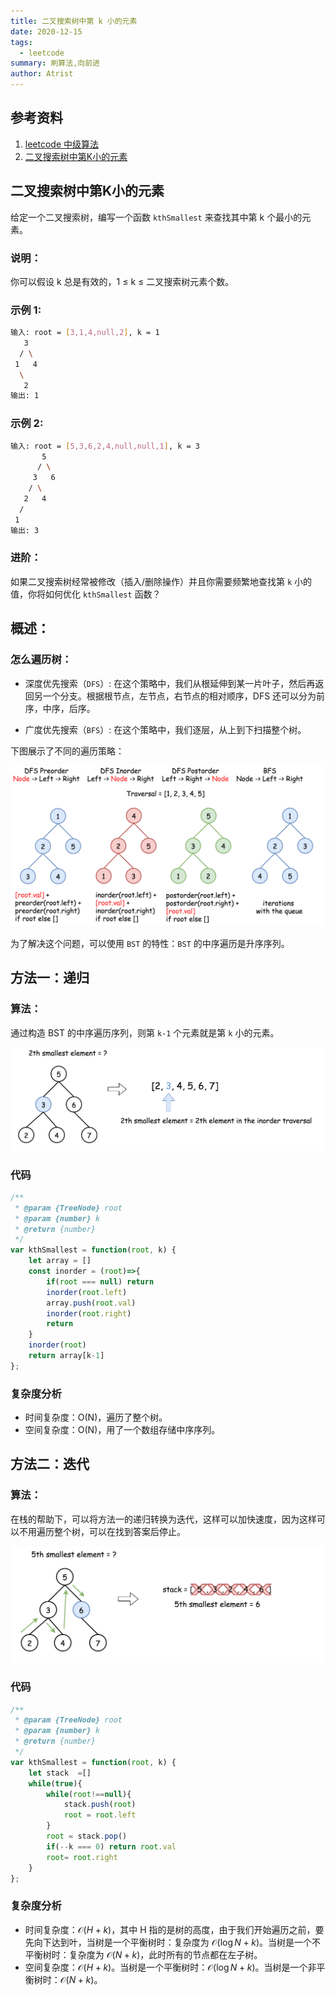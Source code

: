 ```yaml
---
title: 二叉搜索树中第 k 小的元素
date: 2020-12-15
tags:
  - leetcode
summary: 刷算法,向前进
author: Atrist
---
```


## 参考资料

1. [leetcode 中级算法](https://leetcode-cn.com/leetbook/detail/top-interview-questions-medium/)
2. [二叉搜索树中第K小的元素](https://leetcode-cn.com/problems/kth-smallest-element-in-a-bst/description/)
## 二叉搜索树中第K小的元素
给定一个二叉搜索树，编写一个函数 `kthSmallest` 来查找其中第 k 个最小的元素。

### 说明：
你可以假设 k 总是有效的，1 ≤ k ≤ 二叉搜索树元素个数。

### 示例 1:
```bash
输入: root = [3,1,4,null,2], k = 1
   3
  / \
 1   4
  \
   2
输出: 1
```
### 示例 2:
```bash
输入: root = [5,3,6,2,4,null,null,1], k = 3
       5
      / \
     3   6
    / \
   2   4
  /
 1
输出: 3
```
### 进阶：
如果二叉搜索树经常被修改（插入/删除操作）并且你需要频繁地查找第 `k` 小的值，你将如何优化 `kthSmallest` 函数？

## 概述：
### 怎么遍历树：

- 深度优先搜索（`DFS`）: 在这个策略中，我们从根延伸到某一片叶子，然后再返回另一个分支。根据根节点，左节点，右节点的相对顺序，DFS 还可以分为前序，中序，后序。

- 广度优先搜索（`BFS`）: 在这个策略中，我们逐层，从上到下扫描整个树。

下图展示了不同的遍历策略：

![](./images/230_fig1.jpg)

为了解决这个问题，可以使用 `BST` 的特性：`BST` 的中序遍历是升序序列。


## 方法一：递归
### 算法：
通过构造 BST 的中序遍历序列，则第 `k-1` 个元素就是第 `k` 小的元素。

![](./images/230_fig2.jpg)

### 代码
```js
/**
 * @param {TreeNode} root
 * @param {number} k
 * @return {number}
 */
var kthSmallest = function(root, k) {
    let array = []
    const inorder = (root)=>{
        if(root === null) return 
        inorder(root.left)
        array.push(root.val)
        inorder(root.right)
        return
    }
    inorder(root)
    return array[k-1]
};
```

### 复杂度分析

- 时间复杂度：O(N)，遍历了整个树。
- 空间复杂度：O(N)，用了一个数组存储中序序列。

## 方法二：迭代
### 算法：

在栈的帮助下，可以将方法一的递归转换为迭代，这样可以加快速度，因为这样可以不用遍历整个树，可以在找到答案后停止。

![](./images/230_fig3.jpg)

### 代码
```js
/**
 * @param {TreeNode} root
 * @param {number} k
 * @return {number}
 */
var kthSmallest = function(root, k) {
    let stack  =[] 
    while(true){
        while(root!==null){
            stack.push(root)
            root = root.left
        }
        root = stack.pop()
        if(--k === 0) return root.val
        root= root.right
    }
};
```

### 复杂度分析

- 时间复杂度：$\mathcal{O}(H + k)$，其中 H 指的是树的高度，由于我们开始遍历之前，要先向下达到叶，当树是一个平衡树时：复杂度为 $\mathcal{O}(\log N + k)$。当树是一个不平衡树时：复杂度为 $\mathcal{O}(N + k)$，此时所有的节点都在左子树。
- 空间复杂度：$\mathcal{O}(H + k)$。当树是一个平衡树时：$\mathcal{O}(\log N + k)$。当树是一个非平衡树时：$\mathcal{O}(N + k)$。

